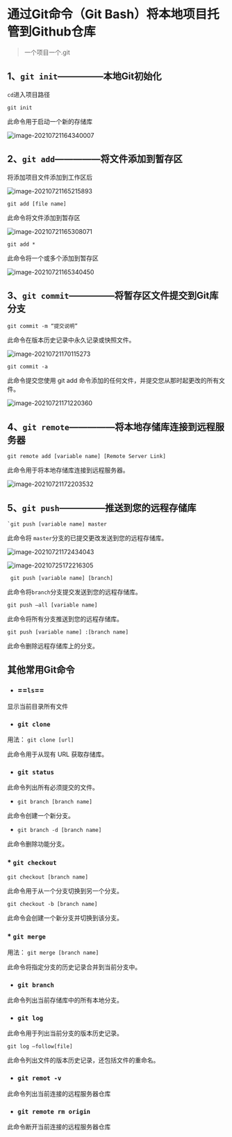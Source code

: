 # 通过Git命令（Git Bash）将本地项目托管到Github仓库

>一个项目一个.git





## 1、`git init`—————本地Git初始化

```cd```进入项目路径

```git
git init
```

此命令用于启动一个新的存储库

![image-20210721164340007](https://github.com/LeonoreShaw/Images/blob/ReadmeFilesImages/Git-GitHub/image-20210721164340007.png?raw=true)



## 2、`git add`—————将文件添加到暂存区

将添加项目文件添加到工作区后

![image-20210721165215893](https://github.com/LeonoreShaw/Images/blob/ReadmeFilesImages/Git-GitHub/image-20210721165215893.png?raw=true)

```git
git add [file name]
```

此命令将文件添加到暂存区

![image-20210721165308071](https://github.com/LeonoreShaw/Images/blob/ReadmeFilesImages/Git-GitHub/image-20210721165308071.png?raw=true)

```git
git add *
```

此命令将一个或多个添加到暂存区

![image-20210721165340450](https://github.com/LeonoreShaw/Images/blob/ReadmeFilesImages/Git-GitHub/image-20210721165340450.png?raw=true)



## 3、`git commit`—————将暂存区文件提交到Git库分支

```git
git commit -m “提交说明”
```

此命令在版本历史记录中永久记录或快照文件。

![image-20210721170115273](https://github.com/LeonoreShaw/Images/blob/ReadmeFilesImages/Git-GitHub/image-20210721170115273.png?raw=true)

```git
git commit -a
```

此命令提交您使用 git add 命令添加的任何文件，并提交您从那时起更改的所有文件。

![image-20210721171220360](https://github.com/LeonoreShaw/Images/blob/ReadmeFilesImages/Git-GitHub/image-20210721171220360.png?raw=true)



## 4、`git remote`—————将本地存储库连接到远程服务器

```git
git remote add [variable name] [Remote Server Link]
```

此命令用于将本地存储库连接到远程服务器。

![image-20210721172203532](https://github.com/LeonoreShaw/Images/blob/ReadmeFilesImages/Git-GitHub/image-20210721172203532.png?raw=true)



## 5、`git push`—————推送到您的远程存储库

```git
`git push [variable name] master
```

此命令将 `master`分支的已提交更改发送到您的远程存储库。

![image-20210721172434043](https://github.com/LeonoreShaw/Images/blob/ReadmeFilesImages/Git-GitHub/image-20210721172434043.png?raw=true)

![image-20210725172216305](https://github.com/LeonoreShaw/Images/blob/ReadmeFilesImages/Git-GitHub/image-20210725172216305.png?raw=true)

```git
 git push [variable name] [branch]
```

此命令将`branch`分支提交发送到您的远程存储库。



```git
git push –all [variable name]
```

此命令将所有分支推送到您的远程存储库。



```git
git push [variable name] :[branch name]
```

此命令删除远程存储库上的分支。







## 其他常用Git命令

* ### ==**`ls`**==

显示当前目录所有文件



* ### **`git clone `**

用法： `git clone [url]` 

此命令用于从现有 URL 获取存储库。



* ### **`git status `**

此命令列出所有必须提交的文件。

* `git branch [branch name]` 

此命令创建一个新分支。

* `git branch -d [branch name]` 

此命令删除功能分支。



### * **`git checkout `**

 `git checkout [branch name]` 

此命令用于从一个分支切换到另一个分支。

 `git checkout -b [branch name]` 

此命令会创建一个新分支并切换到该分支。



### * **`git merge `**

用法： `git merge [branch name]` 

此命令将指定分支的历史记录合并到当前分支中。



* ### **`git branch `**

此命令列出当前存储库中的所有本地分支。



* ### **`git log `**

此命令用于列出当前分支的版本历史记录。

`git log –follow[file]` 

此命令列出文件的版本历史记录，还包括文件的重命名。



* ### **`git remot -v `**

此命令列出当前连接的远程服务器仓库



* ### **` git remote rm origin `**

此命令断开当前连接的远程服务器仓库

